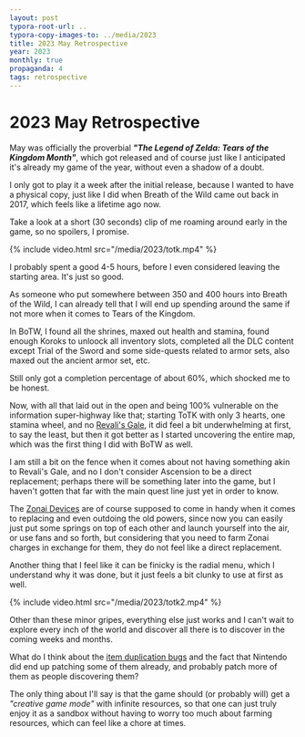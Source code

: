 ```yaml
---
layout: post
typora-root-url: ..
typora-copy-images-to: ../media/2023
title: 2023 May Retrospective
year: 2023
monthly: true
propaganda: 4
tags: retrospective
---
```


2023 May Retrospective
=========================

May was officially the proverbial ***"The Legend of Zelda: Tears of the Kingdom Month"***, which got released and of course just like I anticipated it's already my game of the year, without even a shadow of a doubt.

I only got to play it a week after the initial release, because I wanted to have a physical copy, just like I did when Breath of the Wild came out back in 2017, which feels like a lifetime ago now.

Take a look at a short (30 seconds) clip of me roaming around early in the game, so no spoilers, I promise.

{% include video.html src="/media/2023/totk.mp4" %}

I probably spent a good 4-5 hours, before I even considered leaving the starting area. It's just so good.

As someone who put somewhere between 350 and 400 hours into Breath of the Wild, I can already tell that I will end up spending around the same if not more when it comes to Tears of the Kingdom.

In BoTW, I found all the shrines, maxed out health and stamina, found enough Koroks to unloock all inventory slots, completed all the DLC content except Trial of the Sword and some side-quests related to armor sets, also maxed out the ancient armor set, etc.

Still only got a completion percentage of about 60%, which shocked me to be honest.

Now, with all that laid out in the open and being 100% vulnerable on the information super-highway like that; starting ToTK with only 3 hearts, one stamina wheel, and no [Revali's Gale][revalisgale], it did feel a bit underwhelming at first, to say the least, but then it got better as I started uncovering the entire map, which was the first thing I did with BoTW as well.

I am still a bit on the fence when it comes about not having something akin to Revali's Gale, and no I don't consider Ascension to be a direct replacement; perhaps there will be something later into the game, but I haven't gotten that far with the main quest line just yet in order to know.

The [Zonai Devices][zonaidevices] are of course supposed to come in handy when it comes to replacing and even outdoing the old powers, since now you can easily just put some springs on top of each other and launch yourself into the air, or use fans and so forth, but considering that you need to farm Zonai charges in exchange for them, they do not feel like a direct replacement.

Another thing that I feel like it can be finicky is the radial menu, which I understand why it was done, but it just feels a bit clunky to use at first as well.

{% include video.html src="/media/2023/totk2.mp4" %}

Other than these minor gripes, everything else just works and I can't wait to explore every inch of the world and discover all there is to discover in the coming weeks and months.

What do I think about the [item duplication bugs][itemdup] and the fact that Nintendo did end up patching some of them already, and probably patch more of them as people discovering them?

The only thing about I'll say is that the game should (or probably will) get a *"creative game mode"* with infinite resources, so that one can just truly enjoy it as a sandbox without having to worry too much about farming resources, which can feel like a chore at times.

[revalisgale]: https://zelda.fandom.com/wiki/Revali%27s_Gale
[zonaidevices]: https://zelda.fandom.com/wiki/Zonai_Devices
[itemdup]: https://www.polygon.com/23738583/zelda-tears-of-the-kingdom-duplicate-items-glitch-patch
